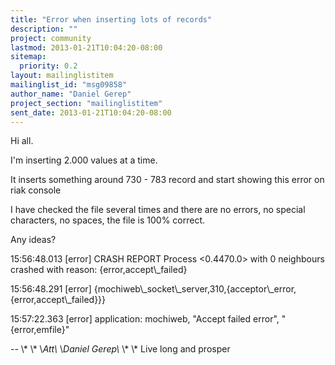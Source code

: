 ```yaml
---
title: "Error when inserting lots of records"
description: ""
project: community
lastmod: 2013-01-21T10:04:20-08:00
sitemap:
  priority: 0.2
layout: mailinglistitem
mailinglist_id: "msg09858"
author_name: "Daniel Gerep"
project_section: "mailinglistitem"
sent_date: 2013-01-21T10:04:20-08:00
---
```



Hi all.

I'm inserting 2.000 values at a time.

It inserts something around 730 - 783 record and start showing this error
on riak console

I have checked the file several times and there are no errors, no special
characters, no spaces, the file is 100% correct.

Any ideas?

15:56:48.013 [error] CRASH REPORT Process &lt;0.4470.0&gt; with 0 neighbours
crashed with reason: {error,accept\\_failed}

15:56:48.291 [error]
{mochiweb\\_socket\\_server,310,{acceptor\\_error,{error,accept\\_failed}}}

15:57:22.363 [error] application: mochiweb, "Accept failed error",
"{error,emfile}"

-- 
\\*
\\*
\\*Att\\*
\\*Daniel Gerep\\*
\\*
\\*
Live long and prosper
